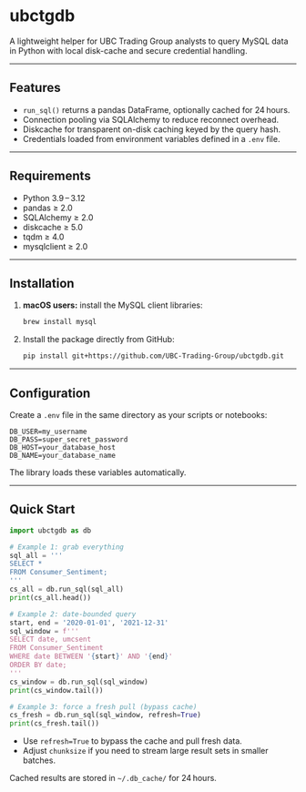 # ubctgdb

A lightweight helper for UBC Trading Group analysts to query MySQL data in Python with local disk-cache and secure credential handling.

---

## Features

* `run_sql()` returns a pandas DataFrame, optionally cached for 24 hours.
* Connection pooling via SQLAlchemy to reduce reconnect overhead.
* Diskcache for transparent on-disk caching keyed by the query hash.
* Credentials loaded from environment variables defined in a `.env` file.

---

## Requirements

* Python 3.9 – 3.12
* pandas ≥ 2.0
* SQLAlchemy ≥ 2.0
* diskcache ≥ 5.0
* tqdm ≥ 4.0
* mysqlclient ≥ 2.0

---

## Installation

1. **macOS users:** install the MySQL client libraries:

   ```bash
   brew install mysql
   ```

2. Install the package directly from GitHub:

   ```bash
   pip install git+https://github.com/UBC-Trading-Group/ubctgdb.git
   ```

---

## Configuration

Create a `.env` file in the same directory as your scripts or notebooks:

```dotenv
DB_USER=my_username
DB_PASS=super_secret_password
DB_HOST=your_database_host
DB_NAME=your_database_name
```

The library loads these variables automatically.

---

## Quick Start

```python
import ubctgdb as db

# Example 1: grab everything
sql_all = '''
SELECT *
FROM Consumer_Sentiment;
'''
cs_all = db.run_sql(sql_all)
print(cs_all.head())

# Example 2: date-bounded query
start, end = '2020-01-01', '2021-12-31'
sql_window = f'''
SELECT date, umcsent
FROM Consumer_Sentiment
WHERE date BETWEEN '{start}' AND '{end}'
ORDER BY date;
'''
cs_window = db.run_sql(sql_window)
print(cs_window.tail())

# Example 3: force a fresh pull (bypass cache)
cs_fresh = db.run_sql(sql_window, refresh=True)
print(cs_fresh.tail())
```

* Use `refresh=True` to bypass the cache and pull fresh data.
* Adjust `chunksize` if you need to stream large result sets in smaller batches.

Cached results are stored in `~/.db_cache/` for 24 hours.
